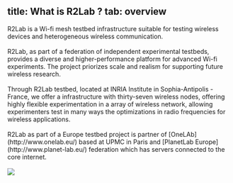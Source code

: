 title: What is R2Lab ?
tab: overview
---


<div class="row">
  <div class="col-md-6">  
  R2Lab is a Wi-fi mesh testbed infrastructure suitable for testing wireless devices and heterogeneous wireless communication.
  <br>
  <br>
	R2Lab, as part of a federation of independent experimental testbeds, provides a diverse and higher-performance platform for advanced Wi-fi experiments. The project priorizes scale and realism for supporting future wireless research.
	<br>
	<br>
	Through R2Lab testbed, located at INRIA Institute in Sophia-Antipolis - France, we offer a infrastructure with thirty-seven wireless nodes, offering highly flexible experimentation in a array of wireless network, allowing experimenters test in many ways the optimizations in radio frequencies for wireless applications.
	<br>
	<br>
	R2Lab as part of a Europe testbed project is partner of [OneLAb](http://www.onelab.eu/) based at UPMC in Paris and [PlanetLab Europe](http://www.planet-lab.eu/) federation which has servers connected to the core internet.
  </div>
  <div class="col-md-6">
  	<br>
  	<img src="assets/img/over_1.JPG">
  </div>
</div>

